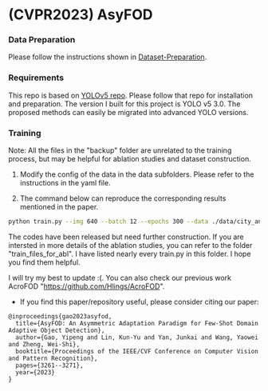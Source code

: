 # (CVPR2023) AsyFOD

### Data Preparation
Please follow the instructions shown in [Dataset-Preparation](https://github.com/Hlings/AsyFOD/blob/main/Dataset-Preparation.md).

### Requirements
This repo is based on [YOLOv5 repo](https://github.com/ultralytics/yolov5). Please follow that repo for installation and preparation.
The version I built for this project is YOLO v5 3.0. The proposed methods can easily be migrated into advanced YOLO versions.

### Training

Note: All the files in the "backup" folder are unrelated to the training process, but may be helpful for ablation studies and dataset construction.

1. Modify the config of the data in the data subfolders. Please refer to the instructions in the yaml file.

2. The command below can reproduce the corresponding results mentioned in the paper.

```bash
python train.py --img 640 --batch 12 --epochs 300 --data ./data/city_and_foggy8_3.yaml --cfg ./models/yolov5x.yaml --hyp ./data/hyp_aug/mm1.yaml --weights '' --name "test"
```

The codes have been released but need further construction. If you are intersted in more details of the ablation studies, you can refer to the folder "train_files_for_abl". I have listed nearly every train.py in this folder. I hope you find them helpful.

I will try my best to update :(. You can also check our previous work AcroFOD "https://github.com/Hlings/AcroFOD".

- If you find this paper/repository useful, please consider citing our paper:

```
@inproceedings{gao2023asyfod,
  title={AsyFOD: An Asymmetric Adaptation Paradigm for Few-Shot Domain Adaptive Object Detection},
  author={Gao, Yipeng and Lin, Kun-Yu and Yan, Junkai and Wang, Yaowei and Zheng, Wei-Shi},
  booktitle={Proceedings of the IEEE/CVF Conference on Computer Vision and Pattern Recognition},
  pages={3261--3271},
  year={2023}
}
```
